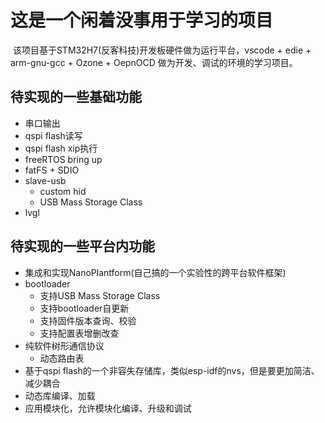 # 这是一个闲着没事用于学习的项目

​	该项目基于STM32H7(反客科技)开发板硬件做为运行平台，vscode + edie + arm-gnu-gcc + Ozone + OepnOCD 做为开发、调试的环境的学习项目。



## 待实现的一些基础功能

- 串口输出
- qspi flash读写
- qspi flash xip执行
- freeRTOS bring up
- fatFS + SDIO
- slave-usb
  - custom hid
  - USB Mass Storage Class
- lvgl



## 待实现的一些平台内功能

- 集成和实现NanoPlantform(自己搞的一个实验性的跨平台软件框架)
- bootloader
  - 支持USB Mass Storage Class
  - 支持bootloader自更新
  - 支持固件版本查询、校验
  - 支持配置表增删改查
- 纯软件树形通信协议
  - 动态路由表
- 基于qspi flash的一个非容失存储库，类似esp-idf的nvs，但是要更加简洁、减少耦合
- 动态库编译、加载
- 应用模块化，允许模块化编译、升级和调试

